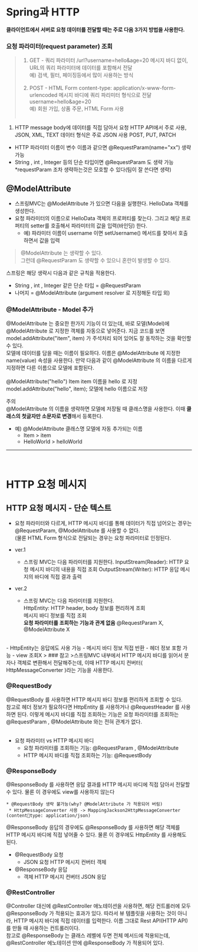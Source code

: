 # Spring과 HTTP

<b>클라이언트에서 서버로 요청 데이터를 전달할 때는 주로 다음 3가지 방법을 사용한다.</b>

### 요청 파라미터(request parameter) 조회

>1. GET - 쿼리 파라미터
/url?username=hello&age=20
메시지 바디 없이, URL의 쿼리 파라미터에 데이터를 포함해서 전달<br>
예) 검색, 필터, 페이징등에서 많이 사용하는 방식<br><br>
>2. POST - HTML Form
content-type: application/x-www-form-urlencoded
메시지 바디에 쿼리 파리미터 형식으로 전달 username=hello&age=20<br>
예) 회원 가입, 상품 주문, HTML Form 사용<br><br>


1. HTTP message body에 데이터를 직접 담아서 요청
HTTP API에서 주로 사용, JSON, XML, TEXT
데이터 형식은 주로 JSON 사용
POST, PUT, PATCH

- HTTP 파라미터 이름이 변수 이름과 같으면 @RequestParam(name="xx") 생략 가능
- String , int , Integer 등의 단순 타입이면 @RequestParam 도 생략 가능<br>
*requestParam 조차 생략하는것은 모호할 수 있다(팀이 잘 쓴다면 생략)


## @ModelAttribute

- 스프링MVC는 @ModelAttribute 가 있으면 다음을 실행한다.
HelloData 객체를 생성한다.<br>
- 요청 파라미터의 이름으로 HelloData 객체의 프로퍼티를 찾는다. 그리고 해당 프로퍼티의 setter를 호출해서 파라미터의 값을 입력(바인딩) 한다.
    - 예) 파라미터 이름이 username 이면 setUsername() 메서드를 찾아서 호출하면서 값을 입력

> @ModelAttribute 는 생략할 수 있다.<br>
그런데 @RequestParam 도 생략할 수 있으니 혼란이 발생할 수 있다.

스프링은 해당 생략시 다음과 같은 규칙을 적용한다.
- String , int , Integer 같은 단순 타입 = @RequestParam
- 나머지 = @ModelAttribute (argument resolver 로 지정해둔 타입 외)

### @ModelAttribute - Model 추가
@ModelAttribute 는 중요한 한가지 기능이 더 있는데, 바로 모델(Model)에 @ModelAttribute 로
지정한 객체를 자동으로 넣어준다. 지금 코드를 보면 model.addAttribute("item", item) 가 주석처리
되어 있어도 잘 동작하는 것을 확인할 수 있다.  
모델에 데이터를 담을 때는 이름이 필요하다. 이름은 @ModelAttribute 에 지정한 name(value) 속성을
사용한다. 만약 다음과 같이 @ModelAttribute 의 이름을 다르게 지정하면 다른 이름으로 모델에
포함된다.  
<br>
@ModelAttribute("hello") Item item 이름을 hello 로 지정  
model.addAttribute("hello", item); 모델에 hello 이름으로 저장

주의  
@ModelAttribute 의 이름을 생략하면 모델에 저장될 때 클래스명을 사용한다. 이때 <b>클래스의 첫글자만
소문자로 변경</b>해서 등록한다.  
- 예) @ModelAttribute 클래스명 모델에 자동 추가되는 이름
    - Item > item
    - HelloWorld > helloWorld


<hr>
<br>

# HTTP 요청 메시지

## HTTP 요청 메시지 - 단순 텍스트
- 요청 파라미터와 다르게, HTTP 메시지 바디를 통해 데이터가 직접 넘어오는 경우는 @RequestParam, @ModelAttribute 를 사용할 수 없다.<br> (물론 HTML Form 형식으로 전달되는 경우는 요청 파라미터로
인정된다.

- ver.1
    - 스프링 MVC는 다음 파라미터를 지원한다.
InputStream(Reader): HTTP 요청 메시지 바디의 내용을 직접 조회
OutputStream(Writer): HTTP 응답 메시지의 바디에 직접 결과 출력

- ver.2
    - 스프링 MVC는 다음 파라미터를 지원한다.<br>
HttpEntity: HTTP header, body 정보를 편리하게 조회<br>
메시지 바디 정보를 직접 조회<br>
<b>요청 파라미터를 조회하는 기능과 관계 없음</b> 
@RequestParam X, @ModelAttribute X
<br>
    - HttpEntity는 응답에도 사용 가능
        - 메시지 바디 정보 직접 반환
        - 헤더 정보 포함 가능
        - view 조회X
> ### 참고
>스프링MVC 내부에서 HTTP 메시지 바디를 읽어서 문자나 객체로 변환해서 전달해주는데, 이때 HTTP 
메시지 컨버터( HttpMessageConverter )라는 기능을 사용한다.

### @RequestBody<br>
@RequestBody 를 사용하면 HTTP 메시지 바디 정보를 편리하게 조회할 수 있다.<br> 
참고로 헤더 정보가 필요하다면 HttpEntity 를 사용하거나 @RequestHeader 를 사용하면 된다. 이렇게 메시지 바디를 직접 조회하는 기능은 요청 파라미터를 조회하는 @RequestParam , @ModelAttribute 와는 전혀 관계가 없다.<br><br>
- 요청 파라미터 vs HTTP 메시지 바디<br>
    - 요청 파라미터를 조회하는 기능: @RequestParam , @ModelAttribute
    - HTTP 메시지 바디를 직접 조회하는 기능: @RequestBody
  
### @ResponseBody
@ResponseBody 를 사용하면 응답 결과를 HTTP 메시지 바디에 직접 담아서 전달할 수 있다.
물론 이 경우에도 view를 사용하지 않는다

```
* @RequestBody 생략 불가능(why? @ModelAttribute 가 적용되어 버림)
 * HttpMessageConverter 사용 -> MappingJackson2HttpMessageConverter (contenttype: application/json)
```

@ResponseBody 응답의 경우에도 @ResponseBody 를 사용하면 해당 객체를 HTTP 메시지 바디에 직접 넣어줄 수 있다.
물론 이 경우에도 HttpEntity 를 사용해도 된다.

- @RequestBody 요청
    - JSON 요청 HTTP 메시지 컨버터 객체
- @ResponseBody 응답
    - 객체 HTTP 메시지 컨버터 JSON 응답


### @RestController
@Controller 대신에 @RestController 애노테이션을 사용하면, 해당 컨트롤러에 모두 @ResponseBody 가 적용되는 효과가 있다. 따라서 뷰 템플릿을 사용하는 것이 아니라, HTTP 메시지 바디에 직접 데이터를 입력한다. 이름 그대로 Rest API(HTTP API)를 만들 때 사용하는 컨트롤러이다.<br>
참고로 @ResponseBody 는 클래스 레벨에 두면 전체 메서드에 적용되는데, @RestController
에노테이션 안에 @ResponseBody 가 적용되어 있다.





